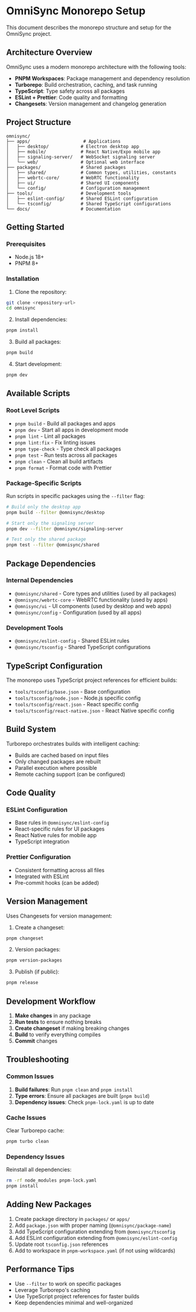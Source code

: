 # OmniSync Monorepo Setup

This document describes the monorepo structure and setup for the OmniSync project.

## Architecture Overview

OmniSync uses a modern monorepo architecture with the following tools:

- **PNPM Workspaces**: Package management and dependency resolution
- **Turborepo**: Build orchestration, caching, and task running
- **TypeScript**: Type safety across all packages
- **ESLint + Prettier**: Code quality and formatting
- **Changesets**: Version management and changelog generation

## Project Structure

```
omnisync/
├── apps/                    # Applications
│   ├── desktop/            # Electron desktop app
│   ├── mobile/             # React Native/Expo mobile app
│   ├── signaling-server/   # WebSocket signaling server
│   └── web/                # Optional web interface
├── packages/               # Shared packages
│   ├── shared/             # Common types, utilities, constants
│   ├── webrtc-core/        # WebRTC functionality
│   ├── ui/                 # Shared UI components
│   └── config/             # Configuration management
├── tools/                  # Development tools
│   ├── eslint-config/      # Shared ESLint configuration
│   └── tsconfig/           # Shared TypeScript configurations
└── docs/                   # Documentation
```

## Getting Started

### Prerequisites

- Node.js 18+ 
- PNPM 8+

### Installation

1. Clone the repository:
```bash
git clone <repository-url>
cd omnisync
```

2. Install dependencies:
```bash
pnpm install
```

3. Build all packages:
```bash
pnpm build
```

4. Start development:
```bash
pnpm dev
```

## Available Scripts

### Root Level Scripts

- `pnpm build` - Build all packages and apps
- `pnpm dev` - Start all apps in development mode
- `pnpm lint` - Lint all packages
- `pnpm lint:fix` - Fix linting issues
- `pnpm type-check` - Type check all packages
- `pnpm test` - Run tests across all packages
- `pnpm clean` - Clean all build artifacts
- `pnpm format` - Format code with Prettier

### Package-Specific Scripts

Run scripts in specific packages using the `--filter` flag:

```bash
# Build only the desktop app
pnpm build --filter @omnisync/desktop

# Start only the signaling server
pnpm dev --filter @omnisync/signaling-server

# Test only the shared package
pnpm test --filter @omnisync/shared
```

## Package Dependencies

### Internal Dependencies

- `@omnisync/shared` - Core types and utilities (used by all packages)
- `@omnisync/webrtc-core` - WebRTC functionality (used by apps)
- `@omnisync/ui` - UI components (used by desktop and web apps)
- `@omnisync/config` - Configuration (used by all apps)

### Development Tools

- `@omnisync/eslint-config` - Shared ESLint rules
- `@omnisync/tsconfig` - Shared TypeScript configurations

## TypeScript Configuration

The monorepo uses TypeScript project references for efficient builds:

- `tools/tsconfig/base.json` - Base configuration
- `tools/tsconfig/node.json` - Node.js specific config
- `tools/tsconfig/react.json` - React specific config
- `tools/tsconfig/react-native.json` - React Native specific config

## Build System

Turborepo orchestrates builds with intelligent caching:

- Builds are cached based on input files
- Only changed packages are rebuilt
- Parallel execution where possible
- Remote caching support (can be configured)

## Code Quality

### ESLint Configuration

- Base rules in `@omnisync/eslint-config`
- React-specific rules for UI packages
- React Native rules for mobile app
- TypeScript integration

### Prettier Configuration

- Consistent formatting across all files
- Integrated with ESLint
- Pre-commit hooks (can be added)

## Version Management

Uses Changesets for version management:

1. Create a changeset:
```bash
pnpm changeset
```

2. Version packages:
```bash
pnpm version-packages
```

3. Publish (if public):
```bash
pnpm release
```

## Development Workflow

1. **Make changes** in any package
2. **Run tests** to ensure nothing breaks
3. **Create changeset** if making breaking changes
4. **Build** to verify everything compiles
5. **Commit** changes

## Troubleshooting

### Common Issues

1. **Build failures**: Run `pnpm clean` and `pnpm install`
2. **Type errors**: Ensure all packages are built (`pnpm build`)
3. **Dependency issues**: Check `pnpm-lock.yaml` is up to date

### Cache Issues

Clear Turborepo cache:
```bash
pnpm turbo clean
```

### Dependency Issues

Reinstall all dependencies:
```bash
rm -rf node_modules pnpm-lock.yaml
pnpm install
```

## Adding New Packages

1. Create package directory in `packages/` or `apps/`
2. Add `package.json` with proper naming (`@omnisync/package-name`)
3. Add TypeScript configuration extending from `@omnisync/tsconfig`
4. Add ESLint configuration extending from `@omnisync/eslint-config`
5. Update root `tsconfig.json` references
6. Add to workspace in `pnpm-workspace.yaml` (if not using wildcards)

## Performance Tips

- Use `--filter` to work on specific packages
- Leverage Turborepo's caching
- Use TypeScript project references for faster builds
- Keep dependencies minimal and well-organized
